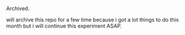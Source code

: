 Archived.

will archive this repo for a few time because i got a lot things to do this month but i will continue this experiment ASAP.
